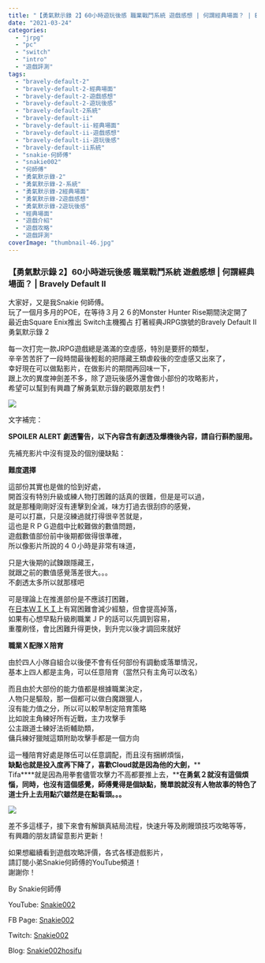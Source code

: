 ```yaml
---
title: "【勇氣默示錄 2】60小時遊玩後感 職業戰鬥系統 遊戲感想 | 何謂經典場面？ | Bravely Default II"
date: "2021-03-24"
categories: 
  - "jrpg"
  - "pc"
  - "switch"
  - "intro"
  - "遊戲評測"
tags: 
  - "bravely-default-2"
  - "bravely-default-2-經典場面"
  - "bravely-default-2-遊戲感想"
  - "bravely-default-2-遊玩後感"
  - "bravely-default-2系統"
  - "bravely-default-ii"
  - "bravely-default-ii-經典場面"
  - "bravely-default-ii-遊戲感想"
  - "bravely-default-ii-遊玩後感"
  - "bravely-default-ii系統"
  - "snakie-何師傅"
  - "snakie002"
  - "何師傅"
  - "勇氣默示錄-2"
  - "勇氣默示錄-2-系統"
  - "勇氣默示錄-2經典場面"
  - "勇氣默示錄-2遊戲感想"
  - "勇氣默示錄-2遊玩後感"
  - "經典場面"
  - "遊戲介紹"
  - "遊戲攻略"
  - "遊戲評測"
coverImage: "thumbnail-46.jpg"
---
```


### 【勇氣默示錄 2】60小時遊玩後感 職業戰鬥系統 遊戲感想 | 何謂經典場面？ | Bravely Default II

  
大家好，又是我Snakie 何師傅。  
玩了一個月多月的POE，在等待３月２６的Monster Hunter Rise期間決定開了  
最近由Square Enix推出 Switch主機獨占 打著經典JRPG旗號的Bravely Default II 勇氣默示錄 2  

  
每一次打完一款JRPG遊戲總是滿滿的空虛感，特別是要肝的類型，  
辛辛苦苦肝了一段時間最後輕鬆的把隱藏王類虐殺後的空虛感又出來了，  
幸好現在可以做點影片，在做影片的期間再回味一下，  
跟上次的異度神劍差不多，除了遊玩後感外還會做小部份的攻略影片，  
希望可以幫到有興趣了解勇氣默示錄的觀眾朋友們！  

  
![](WordPress/2021031322233835.mp4_snapshot_00.54.14.286-1024x576.jpg)  

  
文字補完：  

  
**SPOILER ALERT** **劇透警告，以下內容含有劇透及爆機後內容，請自行斟酌服用。**  

  
先補充影片中沒有提及的個別優缺點：  

  
**難度選擇**  

  
這部份其實也是做的恰到好處，  
開首沒有特別升級或練人物打困難的話真的很難，但是是可以過，  
就是那種剛剛好沒有連擊到全滅，味方打過去很刮痧的感覺，  
是可以打嬴，只是沒練過就打得很辛苦就是，  
這也是ＲＰＧ遊戲中比較難做的數值問題，  
遊戲數值部份前中後期都做得很準確，  
所以像影片所說的４０小時是非常有味道，  

  
只是大後期的試鍊跟隱藏王，  
就跟之前的數值感覺落差很大。。。  
不劇透太多所以就那樣吧  

  
可是理論上在推進部份是不應該打困難，  
在[日本ＷＩＫＩ](https://gamerch.com/bravely-default-2/entry/227420)上有寫困難會減少經驗，但會提高掉落，  
如果有心想早點升級刷職業ＪＰ的話可以先調到容易，  
重覆刷怪，會比困難升得更快，到升完以後才調回來就好  

  
**職業Ｘ配隊Ｘ陪育**  

  
由於四人小隊自組合以後便不會有任何部份有調動或落單情況，  
基本上四人都是主角，可以任意陪育（當然只有主角可以改名）  

  
而且由於大部份的能力值都是根據職業決定，  
人物只是驅殼，那一個都可以做白魔跟獵人，  
沒有能力值之分，所以可以較早制定陪育策略  
比如說主角練好所有近戰，主力攻擊手  
公主跟道士練好法術輔助類，  
傭兵練好獵賊這類附助攻擊手都是一個方向  

  
這一種陪育好處是隊伍可以任意調配，而且沒有捆綁煩惱，  
**缺點也就是投入度再下降了，喜歡****Cloud****就是因為他的大劍，****  
Tifa****就是因為用拳套儘管攻擊力不高都要推上去，****在勇氣２就沒有這個煩惱，同時，也沒有這個感覺，****師傅覺得是個缺點，簡單說就沒有人物故事的特色了****道士升上去用點穴雖然是在點看頭。。。**  

  
**![](WordPress/BravelyDefaultIISavalonAsteriskHolders-1024x805.jpg)**  

  
差不多這樣子，接下來會有解鎖真結局流程，快速升等及刷饅頭技巧攻略等等，  
有興趣的朋友請留意影片更新！  

  
如果想繼續看到遊戲攻略評價，各式各樣遊戲影片，  
請訂閱小弟Snakie何師傅的YouTube頻道！  
謝謝你！  

  
By Snakie何師傅  

  
YouTube: [Snakie002](https://www.youtube.com/c/Snakie002/)  

  
FB Page: [Snakie002](https://www.facebook.com/Snakie002/)  

  
Twitch: [Snakie002](https://www.twitch.tv/snakie002/)  

  
Blog: [Snakie002hosifu](https://snakie002hosifu.blog/)
